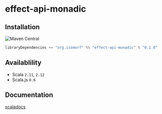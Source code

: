 
[//]: # (NOTE: do not edit `README.md` in root, only edit from `src/site-preprocess/README.md`)


# effect-api-monadic

## Installation

![Maven Central](https://img.shields.io/maven-central/v/org.isomorf/effect-api-monadic_2.12.svg?style=for-the-badge)

```scala
libraryDependencies += "org.isomorf" %% "effect-api-monadic" % "0.1.0"
```

## Availablility
* Scala `2.11`, `2.12`
* Scala.js `0.6`

## Documentation

[scaladocs](http://isomorf-org.github.io/scala-effect-api-monadic/scaladocs/api/0.1.0/org/isomorf/runtime/effect/api/monadic)
